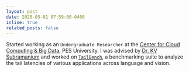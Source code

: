 ```yaml
---
layout: post
date: 2020-05-01 07:59:00-0400
inline: true
related_posts: false
---
```


Started working as an `Undergraduate Researcher` at the [Center for Cloud Computing & Big Data](https://research.pes.edu/cloud-computing-big-data/), PES University. I was advised by [Dr. KV Subramanium](https://www.linkedin.com/in/kalsubra/) and worked on [`TailBench`](http://tailbench.csail.mit.edu/), a benchmarking suite to analyze the tail latencies of various applications across language and vision.
